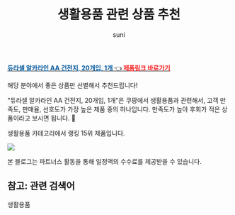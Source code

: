 ﻿---
layout: post
title:  "생활용품 관련 상품 추천" 
author: suni
categories: [ 생활용품 ]
tags: []
image: https://static.coupangcdn.com/image/retail/images/864363587093630-39d698f9-79fd-41e1-9fc3-098c9527c0b9.jpg 
description: "쿠팡에서 관련 상품으로 가장 고객 선호도가 높은 제품 중 하나입니다."
---
<a href="https://link.coupang.com/re/AFFSDP?lptag=AF5011742&pageKey=130164876&itemId=383065089&vendorItemId=4949572331&traceid=V0-113-f0e7e0b4d5b695e9"><b><font color='#01579B'>듀라셀 알카라인 AA 건전지, 20개입, 1개 </font></b>👈<b><font color='#f71919'> 제품링크 바로가기</font></b></a>

해당 분야에서 좋은 상품만 선별해서 추천드립니다!

"듀라셀 알카라인 AA 건전지, 20개입, 1개"은 쿠팡에서 생활용품과 관련해서, 고객 만족도, 판매율, 선호도가 가장 높은 제품 중의 하나입니다.
만족도가 높아 후회가 적은 상품이라고 보시면 됩니다. 🙂

생활용품 카테고리에서 랭킹  15위 제품입니다. 

<a href="https://link.coupang.com/re/AFFSDP?lptag=AF5011742&pageKey=130164876&itemId=383065089&vendorItemId=4949572331&traceid=V0-113-f0e7e0b4d5b695e9"> <img src="https://static.coupangcdn.com/image/retail/images/864363587093630-39d698f9-79fd-41e1-9fc3-098c9527c0b9.jpg"></a>

본 블로그는 파트너스 활동을 통해 일정액의 수수료를 제공받을 수 있습니다.

## 참고: 관련 검색어    
생활용품